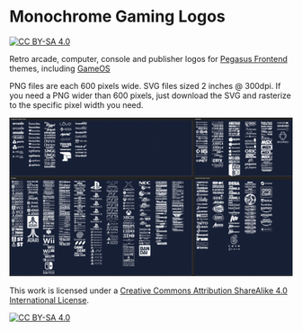 # Monochrome Gaming Logos

[![CC BY-SA 4.0][cc-by-sa-shield]][cc-by-sa]


Retro arcade, computer, console and publisher logos for [Pegasus Frontend](https://pegasus-frontend.org/) themes, including [GameOS](https://github.com/PlayingKarrde/gameOS)

PNG files are each 600 pixels wide.  SVG files sized 2 inches @ 300dpi. If you need a PNG wider than 600 pixels, just download the SVG and rasterize to the specific pixel width you need.

![sample of logos](https://github.com/HVR88/Monochrome-Gaming-Logos/blob/main/monochrome-sample.png)


This work is licensed under a
[Creative Commons Attribution ShareAlike 4.0 International License][cc-by-sa].

[![CC BY-SA 4.0][cc-by-sa-image]][cc-by-sa]

[cc-by-sa]: http://creativecommons.org/licenses/by-sa/4.0/
[cc-by-sa-image]: https://licensebuttons.net/l/by-sa/4.0/88x31.png
[cc-by-sa-shield]: https://img.shields.io/badge/License-CC%20BY--SA%204.0-lightgrey.svg

